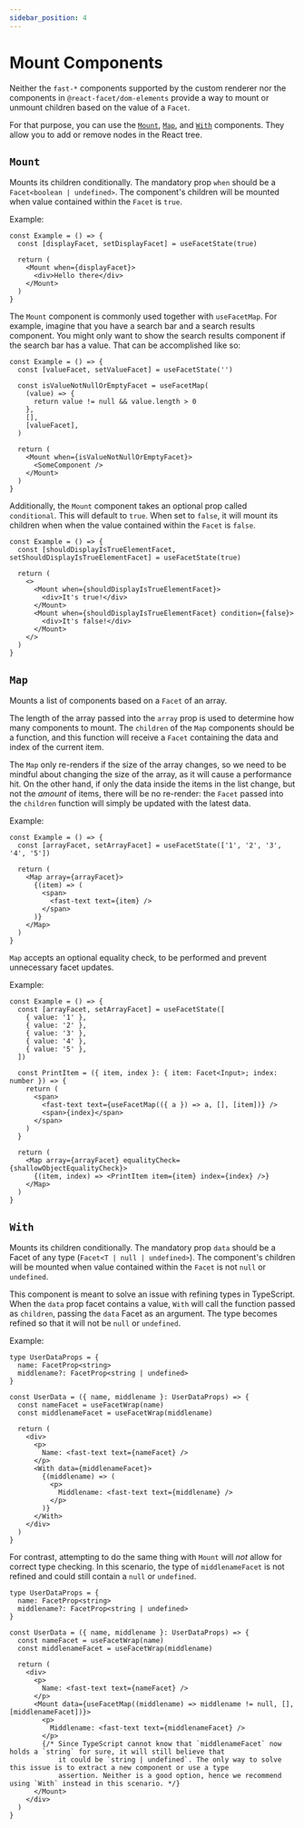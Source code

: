 ```yaml
---
sidebar_position: 4
---
```


# Mount Components

Neither the `fast-*` components supported by the custom renderer nor the components in `@react-facet/dom-elements` provide a way to mount or unmount children based on the value of a `Facet`.

For that purpose, you can use the [`Mount`](#mount), [`Map`](#map), and [`With`](#with) components. They allow you to add or remove nodes in the React tree.

## `Mount`

Mounts its children conditionally. The mandatory prop `when` should be a `Facet<boolean | undefined>`. The component's children will be mounted when value contained within the `Facet` is `true`.

Example:

```tsx
const Example = () => {
  const [displayFacet, setDisplayFacet] = useFacetState(true)

  return (
    <Mount when={displayFacet}>
      <div>Hello there</div>
    </Mount>
  )
}
```

The `Mount` component is commonly used together with `useFacetMap`. For example, imagine that you have a search bar and a search results component. You might only want to show the search results component if the search bar has a value. That can be accomplished like so:

```tsx
const Example = () => {
  const [valueFacet, setValueFacet] = useFacetState('')

  const isValueNotNullOrEmptyFacet = useFacetMap(
    (value) => {
      return value != null && value.length > 0
    },
    [],
    [valueFacet],
  )

  return (
    <Mount when={isValueNotNullOrEmptyFacet}>
      <SomeComponent />
    </Mount>
  )
}
```

Additionally, the `Mount` component takes an optional prop called `conditional`. This will default to `true`. When set to `false`, it will mount its children when when the value contained within the `Facet` is `false`.

```tsx
const Example = () => {
  const [shouldDisplayIsTrueElementFacet, setShouldDisplayIsTrueElementFacet] = useFacetState(true)

  return (
    <>
      <Mount when={shouldDisplayIsTrueElementFacet}>
        <div>It's true!</div>
      </Mount>
      <Mount when={shouldDisplayIsTrueElementFacet} condition={false}>
        <div>It's false!</div>
      </Mount>
    </>
  )
}
```

## `Map`

Mounts a list of components based on a `Facet` of an array.

The length of the array passed into the `array` prop is used to determine how many components to mount. The `children` of the `Map` components should be a function, and this function will receive a `Facet` containing the data and index of the current item.

The `Map` only re-renders if the size of the array changes, so we need to be mindful about changing the size of the array, as it will cause a performance hit. On the other hand, if only the data inside the items in the list change, but not the _amount_ of items, there will be no re-render: the `Facet` passed into the `children` function will simply be updated with the latest data.

Example:

```tsx
const Example = () => {
  const [arrayFacet, setArrayFacet] = useFacetState(['1', '2', '3', '4', '5'])

  return (
    <Map array={arrayFacet}>
      {(item) => (
        <span>
          <fast-text text={item} />
        </span>
      )}
    </Map>
  )
}
```

`Map` accepts an optional equality check, to be performed and prevent unnecessary facet updates.

Example:

```tsx
const Example = () => {
  const [arrayFacet, setArrayFacet] = useFacetState([
    { value: '1' },
    { value: '2' },
    { value: '3' },
    { value: '4' },
    { value: '5' },
  ])

  const PrintItem = ({ item, index }: { item: Facet<Input>; index: number }) => {
    return (
      <span>
        <fast-text text={useFacetMap(({ a }) => a, [], [item])} />
        <span>{index}</span>
      </span>
    )
  }

  return (
    <Map array={arrayFacet} equalityCheck={shallowObjectEqualityCheck}>
      {(item, index) => <PrintItem item={item} index={index} />}
    </Map>
  )
}
```

## `With`

Mounts its children conditionally. The mandatory prop `data` should be a Facet of any type (`Facet<T | null | undefined>`). The component's children will be mounted when value contained within the `Facet` is not `null` or `undefined`.

This component is meant to solve an issue with refining types in TypeScript. When the `data` prop facet contains a value, `With` will call the function passed as `children`, passing the `data` Facet as an argument. The type becomes refined so that it will not be `null` or `undefined`.

Example:

```tsx
type UserDataProps = {
  name: FacetProp<string>
  middlename?: FacetProp<string | undefined>
}

const UserData = ({ name, middlename }: UserDataProps) => {
  const nameFacet = useFacetWrap(name)
  const middlenameFacet = useFacetWrap(middlename)

  return (
    <div>
      <p>
        Name: <fast-text text={nameFacet} />
      </p>
      <With data={middlenameFacet}>
        {(middlename) => (
          <p>
            Middlename: <fast-text text={middlename} />
          </p>
        )}
      </With>
    </div>
  )
}
```

For contrast, attempting to do the same thing with `Mount` will _not_ allow for correct type checking. In this scenario, the type of `middlenameFacet` is not refined and could still contain a `null` or `undefined`.

```tsx
type UserDataProps = {
  name: FacetProp<string>
  middlename?: FacetProp<string | undefined>
}

const UserData = ({ name, middlename }: UserDataProps) => {
  const nameFacet = useFacetWrap(name)
  const middlenameFacet = useFacetWrap(middlename)

  return (
    <div>
      <p>
        Name: <fast-text text={nameFacet} />
      </p>
      <Mount data={useFacetMap((middlename) => middlename != null, [], [middlenameFacet])}>
        <p>
          Middlename: <fast-text text={middlenameFacet} />
        </p>
        {/* Since TypeScript cannot know that `middlenameFacet` now holds a `string` for sure, it will still believe that
            it could be `string | undefined`. The only way to solve this issue is to extract a new component or use a type
            assertion. Neither is a good option, hence we recommend using `With` instead in this scenario. */}
      </Mount>
    </div>
  )
}
```
